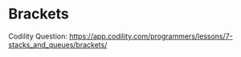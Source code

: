 # Brackets
Codility Question: https://app.codility.com/programmers/lessons/7-stacks_and_queues/brackets/
